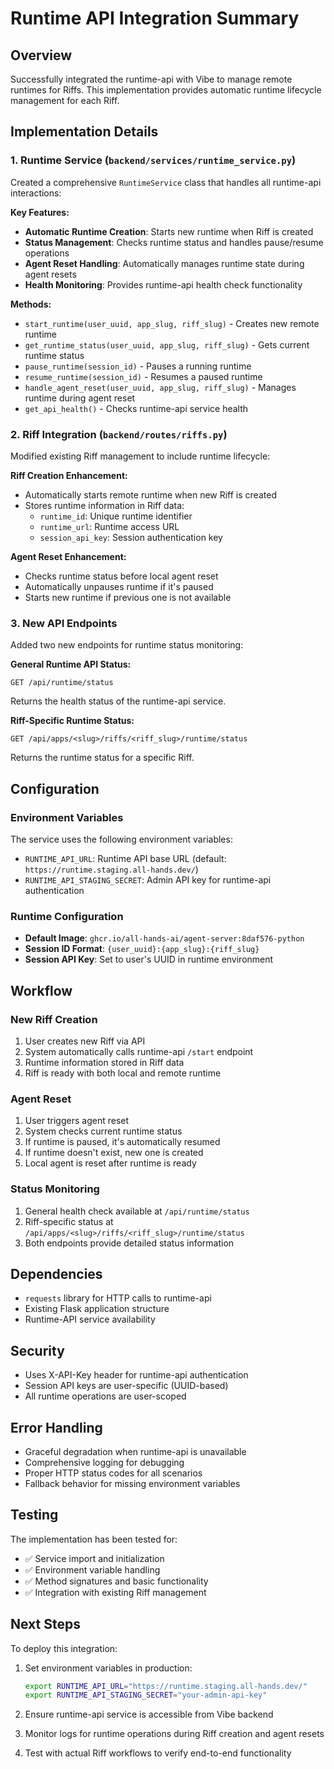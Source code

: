# Runtime API Integration Summary

## Overview
Successfully integrated the runtime-api with Vibe to manage remote runtimes for Riffs. This implementation provides automatic runtime lifecycle management for each Riff.

## Implementation Details

### 1. Runtime Service (`backend/services/runtime_service.py`)
Created a comprehensive `RuntimeService` class that handles all runtime-api interactions:

**Key Features:**
- **Automatic Runtime Creation**: Starts new runtime when Riff is created
- **Status Management**: Checks runtime status and handles pause/resume operations
- **Agent Reset Handling**: Automatically manages runtime state during agent resets
- **Health Monitoring**: Provides runtime-api health check functionality

**Methods:**
- `start_runtime(user_uuid, app_slug, riff_slug)` - Creates new remote runtime
- `get_runtime_status(user_uuid, app_slug, riff_slug)` - Gets current runtime status
- `pause_runtime(session_id)` - Pauses a running runtime
- `resume_runtime(session_id)` - Resumes a paused runtime
- `handle_agent_reset(user_uuid, app_slug, riff_slug)` - Manages runtime during agent reset
- `get_api_health()` - Checks runtime-api service health

### 2. Riff Integration (`backend/routes/riffs.py`)
Modified existing Riff management to include runtime lifecycle:

**Riff Creation Enhancement:**
- Automatically starts remote runtime when new Riff is created
- Stores runtime information in Riff data:
  - `runtime_id`: Unique runtime identifier
  - `runtime_url`: Runtime access URL
  - `session_api_key`: Session authentication key

**Agent Reset Enhancement:**
- Checks runtime status before local agent reset
- Automatically unpauses runtime if it's paused
- Starts new runtime if previous one is not available

### 3. New API Endpoints
Added two new endpoints for runtime status monitoring:

**General Runtime API Status:**
```
GET /api/runtime/status
```
Returns the health status of the runtime-api service.

**Riff-Specific Runtime Status:**
```
GET /api/apps/<slug>/riffs/<riff_slug>/runtime/status
```
Returns the runtime status for a specific Riff.

## Configuration

### Environment Variables
The service uses the following environment variables:

- `RUNTIME_API_URL`: Runtime API base URL (default: `https://runtime.staging.all-hands.dev/`)
- `RUNTIME_API_STAGING_SECRET`: Admin API key for runtime-api authentication

### Runtime Configuration
- **Default Image**: `ghcr.io/all-hands-ai/agent-server:8daf576-python`
- **Session ID Format**: `{user_uuid}:{app_slug}:{riff_slug}`
- **Session API Key**: Set to user's UUID in runtime environment

## Workflow

### New Riff Creation
1. User creates new Riff via API
2. System automatically calls runtime-api `/start` endpoint
3. Runtime information stored in Riff data
4. Riff is ready with both local and remote runtime

### Agent Reset
1. User triggers agent reset
2. System checks current runtime status
3. If runtime is paused, it's automatically resumed
4. If runtime doesn't exist, new one is created
5. Local agent is reset after runtime is ready

### Status Monitoring
1. General health check available at `/api/runtime/status`
2. Riff-specific status at `/api/apps/<slug>/riffs/<riff_slug>/runtime/status`
3. Both endpoints provide detailed status information

## Dependencies
- `requests` library for HTTP calls to runtime-api
- Existing Flask application structure
- Runtime-API service availability

## Security
- Uses X-API-Key header for runtime-api authentication
- Session API keys are user-specific (UUID-based)
- All runtime operations are user-scoped

## Error Handling
- Graceful degradation when runtime-api is unavailable
- Comprehensive logging for debugging
- Proper HTTP status codes for all scenarios
- Fallback behavior for missing environment variables

## Testing
The implementation has been tested for:
- ✅ Service import and initialization
- ✅ Environment variable handling
- ✅ Method signatures and basic functionality
- ✅ Integration with existing Riff management

## Next Steps
To deploy this integration:

1. Set environment variables in production:
   ```bash
   export RUNTIME_API_URL="https://runtime.staging.all-hands.dev/"
   export RUNTIME_API_STAGING_SECRET="your-admin-api-key"
   ```

2. Ensure runtime-api service is accessible from Vibe backend

3. Monitor logs for runtime operations during Riff creation and agent resets

4. Test with actual Riff workflows to verify end-to-end functionality